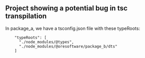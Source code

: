 

## Project showing a potential bug in tsc transpilation

In package_a, we have a tsconfig.json file with these typeRoots:

```
    "typeRoots": [
      "./node_modules/@types",
      "./node_modules/@oresoftware/package_b/dts"
    ]

```





